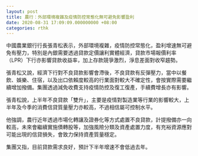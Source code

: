 ```yaml
---
layout: post
title: 農行：外部環境複雜及疫情防控常態化無可避免影響盈利
date: 2020-08-31 17:09:09.000000000 +08:00
categories: rthk
---
```


中國農業銀行行長張青松表示，外部環境複雜，疫情防控常態化，盈利增速無可避免有壓力，特別是內銀需要透過貸款定價讓利實體經濟，貸款市場報價利率（LPR）下行亦影響貸款收益率，加上存款競爭激烈，淨息差面對收窄趨勢。

張青松又說，經濟下行對不良貸款影響會滯後，不良貸款有反彈壓力，當中以餐飲、娛樂、住宿，以及出口依賴度較高的行業面對較大不確定性，會按實際需要繼續增加撥備。集團透過減免收費支持疫情防控及復工復產，手續費增長亦有影響。

張青松說，上半年不良貸款「雙升」，主要是疫情對製造業等行業的影響較大，上半年及今季的消費信貸質量壓力亦較高，不過相信屬可控制水平。

他強調，農行近年透過市場化轉讓及證券化等方式處置不良貸款，計提撥備亦一向較高，未來會繼續實施債轉股等，加強風險分類及資產處置力度，有充裕資源應對可能出現的信貸損失，會致力保持資產質量穩定。

集團又指，目前貸款需求良好，預計下半年增速不會低過去年。
